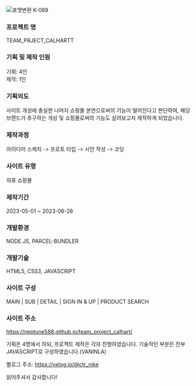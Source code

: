 ![포맷변환 K-089](https://github.com/neptune588/team_project_calhart/assets/112179258/5be31b91-03c3-41d2-9f54-6c32d4fa0ff9)


### 프로젝트 명 
TEAM_PRJECT_CALHARTT 

### 기획 및 제작 인원 
기획: 4인 <br/>
제작: 1인

### 기획의도
사이트 개성에 충실한 나머지 쇼핑몰 본연으로써의 기능이 떨어진다고 판단하여, 해당 브랜드가 추구하는 개성 및 쇼핑몰로써의 기능도 살려보고자 제작하게 되었습니다.

### 제작과정
아이디어 스케치 -> 프로토 타입 -> 시안 작성 -> 코딩

### 사이트 유형
의류 쇼핑몰

### 제작기간
2023-05-01 ~ 2023-06-28 

### 개발환경
NODE.JS, PARCEL-BUNDLER

### 개발기술
HTML5, CSS3, JAVASCRIPT

### 사이트 구성
MAIN | SUB | DETAIL | SIGN IN & UP | PRODUCT SEARCH

### 사이트 주소
https://neptune588.github.io/team_project_calhart/

기획은 4명에서 하되, 프로젝트 제작은 각자 진행하였습니다. 기술적인 부분은 전부 JAVASCRIPT로 구성하였습니다.(VANINLA) <br/>

벨로그 주소: https://velog.io/@ctr_nike

읽어주셔서 감사합니다!
